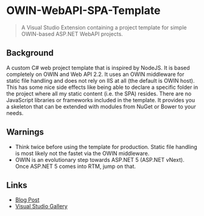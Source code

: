 # OWIN-WebAPI-SPA-Template

> A Visual Studio Extension containing a project template for simple OWIN-based ASP.NET WebAPI projects.

## Background
A custom C# web project template that is inspired by NodeJS. It is based completely on OWIN and Web API 2.2. It uses an OWIN middleware for static file handling and does not rely on IIS at all (the default is OWIN host). This has some nice side effects like being able to declare a specific folder in the project where all my static content (i.e. the SPA) resides. There are no JavaScript libraries or frameworks included in the template. It provides you a skeleton that can be extended with modules from NuGet or Bower to your needs.

## Warnings

* Think twice before using the template for production. Static file handling is most likely not the fastet via the OWIN middleware.
* OWIN is an evolutionary step towards ASP.NET 5 (ASP.NET vNext). Once ASP.NET 5 comes into RTM, jump on that.

## Links

* [Blog Post](http://www.oliver-lohmann.me/a-very-basic-asp-net-web-api-single-page-application-template/)
* [Visual Studio Gallery](https://visualstudiogallery.msdn.microsoft.com/e376f2f7-4412-4b75-8ccf-818c45adafe5)
